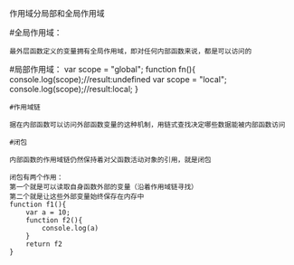    作用域分局部和全局作用域

   #全局作用域： 

    最外层函数定义的变量拥有全局作用域，即对任何内部函数来说，都是可以访问的

   #局部作用域：
    var scope = "global";
    function fn(){
        console.log(scope);//result:undefined
        var scope = "local";
        console.log(scope);//result:local;
    }

    #作用域链

    据在内部函数可以访问外部函数变量的这种机制，用链式查找决定哪些数据能被内部函数访问

    #闭包

    内部函数的作用域链仍然保持着对父函数活动对象的引用，就是闭包

    闭包有两个作用： 
    第一个就是可以读取自身函数外部的变量（沿着作用域链寻找） 
    第二个就是让这些外部变量始终保存在内存中 
    function f1(){
        var a = 10;
        function f2(){
            console.log(a)
        }
        return f2
    }




